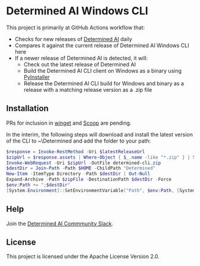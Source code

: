 # Determined AI Windows CLI 

This project is primarily at GitHub Actions workflow that:

- Checks for new releases of [Determined AI](https://github.com/determined-ai/determined) daily
- Compares it against the current release of Determined AI Windows CLI here
- If a newer release of Determined AI is detected, it will:
    - Check out the latest release of Determined AI
    - Build the Determined AI CLI client on Windows as a binary using [PyInstaller](https://pyinstaller.org/)
    - Release the Determined AI CLI build for Windows and binary as a release with a matching release version as a .zip file

## Installation

PRs for inclusion in [winget](https://github.com/microsoft/winget-pkgs/pull/133503) and [Scoop](https://github.com/ScoopInstaller/Extras/pull/12583) are pending.

In the interim, the following steps will download and install the latest version of the CLI to ~\Determined and add the folder to your path:

```powershell
$response = Invoke-RestMethod -Uri $latestReleaseUrl
$zipUrl = $response.assets | Where-Object { $_.name -like "*.zip" } | Select-Object -ExpandProperty browser_download_url
Invoke-WebRequest -Uri $zipUrl -OutFile determined-cli.zip
$destDir = Join-Path -Path $HOME -ChildPath "Determined"
New-Item -ItemType Directory -Path $destDir | Out-Null
Expand-Archive -Path $zipFile -DestinationPath $destDir -Force
$env:Path += ";$destDir"
[System.Environment]::SetEnvironmentVariable("Path", $env:Path, [System.EnvironmentVariableTarget]::User)
```

## Help

Join the [Determined AI Commmunity Slack](https://join.slack.com/t/determined-community/shared_invite/zt-1f4hj60z5-JMHb~wSr2xksLZVBN61g_Q).

## License

This project is licensed under the Apache License Version 2.0.